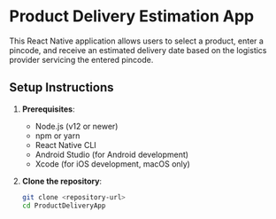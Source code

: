 # Product Delivery Estimation App

This React Native application allows users to select a product, enter a pincode, and receive an estimated delivery date based on the logistics provider servicing the entered pincode.

## Setup Instructions

1. **Prerequisites**:
   - Node.js (v12 or newer)
   - npm or yarn
   - React Native CLI
   - Android Studio (for Android development)
   - Xcode (for iOS development, macOS only)

2. **Clone the repository**:
   ```bash
   git clone <repository-url>
   cd ProductDeliveryApp
